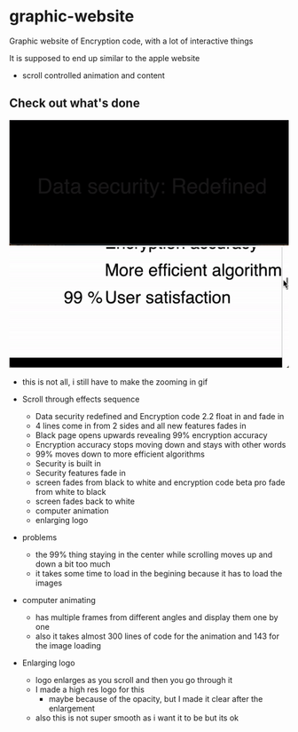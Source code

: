 # graphic-website
Graphic website of Encryption code, with a lot of interactive things

It is supposed to end up similar to the apple website
- scroll controlled animation and content

## Check out what's done 
![](Encryption_code_website.gif)
![](ezgif.com-gif-maker-1.gif)
- this is not all, i still have to make the zooming in gif


- Scroll through effects sequence
  - Data security redefined and Encryption code 2.2 float in and fade in
  - 4 lines come in from 2 sides and all new features fades in
  - Black page opens upwards revealing 99% encryption accuracy
  - Encryption accuracy stops moving down and stays with other words
  - 99% moves down to more efficient algorithms
  - Security is built in
  - Security features fade in
  - screen fades from black to white and encryption code beta pro fade from white to black
  - screen fades back to white
  - computer animation
  - enlarging logo

- problems
  - the 99% thing staying in the center while scrolling moves up and down a bit too much
  - it takes some time to load in the begining because it has to load the images

- computer animating
  - has multiple frames from different angles and display them one by one
  - also it takes almost 300 lines of code for the animation and 143 for the image loading

- Enlarging logo
  - logo enlarges as you scroll and then you go through it
  - I made a high res logo for this
    - maybe because of the opacity, but I made it clear after the enlargement
  - also this is not super smooth as i want it to be but its ok
